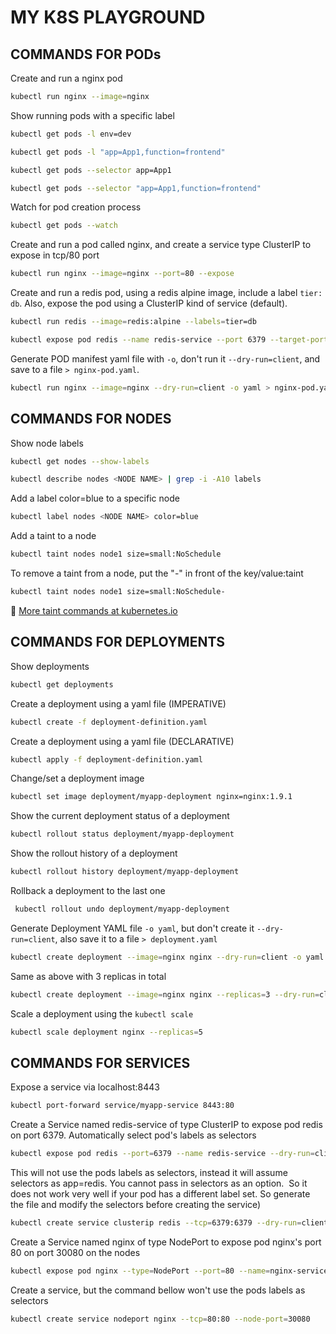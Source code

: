 # MY K8S PLAYGROUND

## COMMANDS FOR PODs

Create and run a nginx pod
```bash
kubectl run nginx --image=nginx
```

Show running pods with a specific label
```bash
kubectl get pods -l env=dev

kubectl get pods -l "app=App1,function=frontend"

kubectl get pods --selector app=App1

kubectl get pods --selector "app=App1,function=frontend"
```

Watch for pod creation process
```bash
kubectl get pods --watch
```

Create and run a pod called nginx, and create a service type ClusterIP to expose in tcp/80 port
```bash
kubectl run nginx --image=nginx --port=80 --expose
```

Create and run a redis pod, using a redis alpine image, include a label `tier: db`. Also, expose the pod using a ClusterIP kind of service (default).
```bash
kubectl run redis --image=redis:alpine --labels=tier=db

kubectl expose pod redis --name redis-service --port 6379 --target-port 6379
```

Generate POD manifest yaml file with `-o`, don't run it `--dry-run=client`, and save to a file `> nginx-pod.yaml`.
```bash
kubectl run nginx --image=nginx --dry-run=client -o yaml > nginx-pod.yaml
```

## COMMANDS FOR NODES

Show node labels
```bash
kubectl get nodes --show-labels

kubectl describe nodes <NODE NAME> | grep -i -A10 labels
```

Add a label color=blue to a specific node
```bash
kubectl label nodes <NODE NAME> color=blue
```

Add a taint to a node
```bash
kubectl taint nodes node1 size=small:NoSchedule
```

To remove a taint from a node, put the "-" in front of the key/value:taint
```bash
kubectl taint nodes node1 size=small:NoSchedule-
```

:dart: [More taint commands at kubernetes.io](https://kubernetes.io/docs/reference/generated/kubectl/kubectl-commands#taint)

## COMMANDS FOR DEPLOYMENTS

Show deployments
```bash
kubectl get deployments
```

Create a deployment using a yaml file (IMPERATIVE)
```bash
kubectl create -f deployment-definition.yaml
```

Create a deployment using a yaml file (DECLARATIVE)
```bash
kubectl apply -f deployment-definition.yaml
```

Change/set a deployment image
```bash
kubectl set image deployment/myapp-deployment nginx=nginx:1.9.1
```

Show the current deployment status of a deployment
```bash
kubectl rollout status deployment/myapp-deployment
```

Show the rollout history of a deployment
```bash
kubectl rollout history deployment/myapp-deployment
```

Rollback a deployment to the last one
```bash
 kubectl rollout undo deployment/myapp-deployment
```

Generate Deployment YAML file `-o yaml`, but don't create it `--dry-run=client`, also save it to a file `> deployment.yaml`
```bash
kubectl create deployment --image=nginx nginx --dry-run=client -o yaml > deployment.yaml
```

Same as above with 3 replicas in total
```bash
kubectl create deployment --image=nginx nginx --replicas=3 --dry-run=client -o yaml > nginx-deployment.yaml
```

Scale a deployment using the `kubectl scale`
```bash
kubectl scale deployment nginx --replicas=5
```

## COMMANDS FOR SERVICES

Expose a service via localhost:8443
```bash
kubectl port-forward service/myapp-service 8443:80
```

Create a Service named redis-service of type ClusterIP to expose pod redis on port 6379. Automatically select pod's labels as selectors
```bash
kubectl expose pod redis --port=6379 --name redis-service --dry-run=client -o yaml
```

This will not use the pods labels as selectors, instead it will assume selectors as app=redis. You cannot pass in selectors as an option.
 So it does not work very well if your pod has a different label set. So generate the file and modify the selectors before creating the service)
```bash
kubectl create service clusterip redis --tcp=6379:6379 --dry-run=client -o yaml > svc-redis.yaml
```

Create a Service named nginx of type NodePort to expose pod nginx's port 80 on port 30080 on the nodes
```bash
kubectl expose pod nginx --type=NodePort --port=80 --name=nginx-service
```

Create a service, but the command bellow won't use the pods labels as selectors
```bash
kubectl create service nodeport nginx --tcp=80:80 --node-port=30080
```

